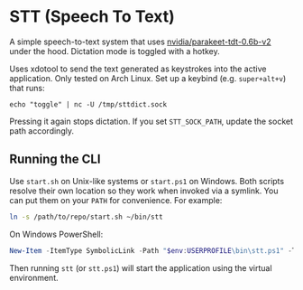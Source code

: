 # STT (Speech To Text)

A simple speech-to-text system that uses [nvidia/parakeet-tdt-0.6b-v2](https://huggingface.co/nvidia/parakeet-tdt-0.6b-v2) under the hood. Dictation mode is toggled with a hotkey.

Uses xdotool to send the text generated as keystrokes into the active application.
Only tested on Arch Linux. Set up a keybind (e.g. `super+alt+v`) that runs:

```
echo "toggle" | nc -U /tmp/sttdict.sock
```

Pressing it again stops dictation. If you set `STT_SOCK_PATH`, update the socket path accordingly.

## Running the CLI

Use `start.sh` on Unix-like systems or `start.ps1` on Windows. Both scripts
resolve their own location so they work when invoked via a symlink. You can
put them on your `PATH` for convenience. For example:

```bash
ln -s /path/to/repo/start.sh ~/bin/stt
```

On Windows PowerShell:

```powershell
New-Item -ItemType SymbolicLink -Path "$env:USERPROFILE\bin\stt.ps1" -Target "C:\\path\\to\\repo\\start.ps1"
```

Then running `stt` (or `stt.ps1`) will start the application using the
virtual environment.

